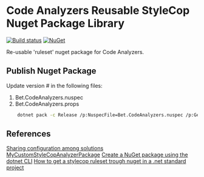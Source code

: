 ﻿# Code Analyzers Reusable StyleCop Nuget Package Library

[![Build status](https://ci.appveyor.com/api/projects/status/ywdhk854tdo6ne1s/branch/master?svg=true)](https://ci.appveyor.com/project/kdcllc/bet-codeanalyzers/branch/master)
[![NuGet](https://img.shields.io/nuget/v/Bet.CodeAnalyzers.svg)](https://www.nuget.org/packages?q=Bet.CodeAnalyzers)

Re-usable 'ruleset' nuget package for Code Analyzers.

## Publish Nuget Package

Update version # in the following files:

1. Bet.CodeAnalyzers.nuspec
2. Bet.CodeAnalyzers.props

```bash
    dotnet pack -c Release /p:NuspecFile=Bet.CodeAnalyzers.nuspec /p:GeneratePackageOnBuild=true
```

## References

[Sharing configuration among solutions](https://github.com/DotNetAnalyzers/StyleCopAnalyzers/blob/master/documentation/Configuration.md#sharing-configuration-among-solutions)
[MyCustomStyleCopAnalyzerPackage](https://github.com/markvincze/MyCustomStyleCopAnalyzerPackage)
[Create a NuGet package using the dotnet CLI](https://docs.microsoft.com/en-us/nuget/create-packages/creating-a-package-dotnet-cli)
[How to get a stylecop ruleset trough nuget in a .net standard project](https://stackoverflow.com/questions/52742473/how-to-get-a-stylecop-ruleset-trough-nuget-in-a-net-standard-project)
